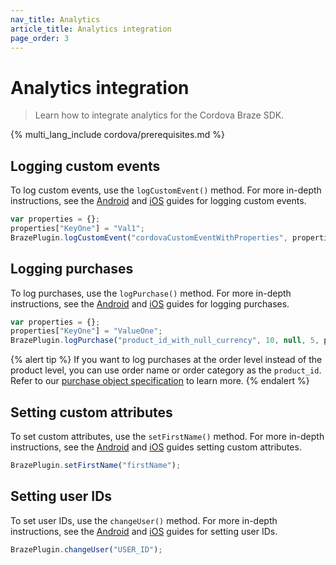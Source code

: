```yaml
---
nav_title: Analytics
article_title: Analytics integration
page_order: 3
---
```


# Analytics integration

> Learn how to integrate analytics for the Cordova Braze SDK.

{% multi_lang_include cordova/prerequisites.md %}

## Logging custom events

To log custom events, use the `logCustomEvent()` method. For more in-depth instructions, see the [Android]({{site.baseurl}}/developer_guide/platform_integration_guides/android/analytics/tracking_custom_events/#tracking-custom-events) and [iOS]({{site.baseurl}}/developer_guide/platform_integration_guides/swift/analytics/tracking_custom_events/) guides for logging custom events.

```javascript
var properties = {};
properties["KeyOne"] = "Val1";
BrazePlugin.logCustomEvent("cordovaCustomEventWithProperties", properties);
```

## Logging purchases

To log purchases, use the `logPurchase()` method. For more in-depth instructions, see the [Android]({{site.baseurl}}/developer_guide/platform_integration_guides/android/analytics/logging_purchases/#logging-purchases) and [iOS]({{site.baseurl}}/developer_guide/platform_integration_guides/swift/analytics/logging_purchases/) guides for logging purchases.

```javascript
var properties = {};
properties["KeyOne"] = "ValueOne";
BrazePlugin.logPurchase("product_id_with_null_currency", 10, null, 5, properties);
```

{% alert tip %}
If you want to log purchases at the order level instead of the product level, you can use order name or order category as the `product_id`. Refer to our [purchase object specification]({{site.baseurl}}/api/objects_filters/purchase_object/#product-id-naming-conventions) to learn more.
{% endalert %}

## Setting custom attributes

To set custom attributes, use the `setFirstName()` method. For more in-depth instructions, see the [Android]({{site.baseurl}}/developer_guide/platform_integration_guides/android/analytics/setting_custom_attributes/) and [iOS]({{site.baseurl}}/developer_guide/platform_integration_guides/swift/analytics/setting_custom_attributes/) guides setting custom attributes.

```javascript
BrazePlugin.setFirstName("firstName");
```

## Setting user IDs

To set user IDs, use the `changeUser()` method. For more in-depth instructions, see the [Android]({{site.baseurl}}/developer_guide/platform_integration_guides/android/analytics/setting_user_ids/) and [iOS]({{site.baseurl}}/developer_guide/platform_integration_guides/swift/analytics/setting_user_ids/) guides for setting user IDs.

```javascript
BrazePlugin.changeUser("USER_ID");
```
